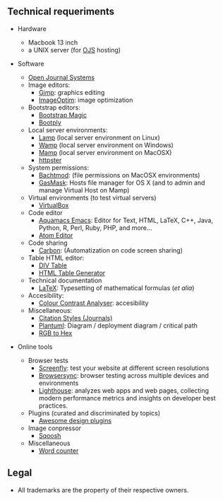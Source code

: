 ## Technical requeriments ##

* Hardware
     - Macbook 13 inch
     - a UNIX server (for [OJS](https://pkp.sfu.ca/ojs/) hosting)
    
* Software
     - [Open Journal Systems](https://pkp.sfu.ca/ojs/)
     * Image editors:
          - [Gimp](https://www.gimp.org/): graphics editing
          - [ImageOptim](https://github.com/ImageOptim/ImageOptim): image optimization
     * Bootstrap editors:
          * [Bootstrap Magic](https://pikock.github.io/bootstrap-magic/)
          * [Bootply](https://www.bootply.com/)
     * Local server environments:
          - [Lamp](https://bitnami.com/stack/lamp/installer) (local server environment on Linux)
          - [Wamp](http://www.wampserver.com/en/) (local server environment on Windows)
          - [Mamp](https://www.mamp.info) (local server environment on MacOSX)
          - [httpster](https://github.com/SimbCo/httpster) 
     - System permissions:
          - [Bachtmod](http://www.lagentesoft.com/batchmod/): (file permissions on MacOSX environments)
          - [GasMask](https://github.com/2ndalpha/gasmask): Hosts file manager for OS X (and to admin and manage Virtual Host on Mamp)
     * Virtual environments (to test virtual servers)
          - [VirtualBox](http://virtualbox.org)
     * Code editor
          - [Aquamacs Emacs](http://aquamacs.org/download-release.shtml): Editor for Text, HTML, LaTeX, C++, Java, Python, R, Perl, Ruby, PHP, and more...
          - [Atom Editor](http://atom.io)
     * Code sharing
          - [Carbon](https://carbon.now.sh/): (Automatization on code screen sharing)
     - Table HTML editor:
          - [DIV Table](https://divtable.com/generator/)
          - [HTML Table Generator](https://www.tablesgenerator.com/html_tables)
     - Technical documentation
          - [LaTeX](https://www.latex-project.org/get/): Typesetting of mathematical formulas (_et alia_)
     - Accesibility:
          - [Colour Contrast Analyser](https://developer.paciellogroup.com/resources/contrastanalyser/): accesibility
     - Miscellaneous:
          - [Citation Styles (Journals)](https://github.com/citation-style-language/journals)
          - [Plantuml](http://www.plantuml.com/plantuml/uml/):  Diagram / deployment diagram / critical path 
          - [RGB to Hex](https://www.google.com.ar/search?q=rgb+to+hex&oq=rgb+to&aqs=chrome.0.0l2j69i57j0l3.2825j1j1&sourceid=chrome&ie=UTF-8)

* Online tools
     - Browser tests
          - [Screenfly](http://quirktools.com/screenfly/): test your website at different screen resolutions
          - [Browsersync](https://browsersync.io/): browser testing across multiple devices and environments
          - [Lighthouse](https://github.com/GoogleChrome/Lighthouse): analyzes web apps and web pages, collecting modern performance metrics and insights on developer best practices.
     - Plugins (curated and discriminated by topics)
          - [Awesome design plugins](https://flawlessapp.io/designplugins)
     - Image conpressor
   	      - [Sqoosh](https://squoosh.app/)
     - Miscellaneous
          - [Word counter](https://wordcounttools.com/)

## Legal ##

* All trademarks are the property of their respective owners.